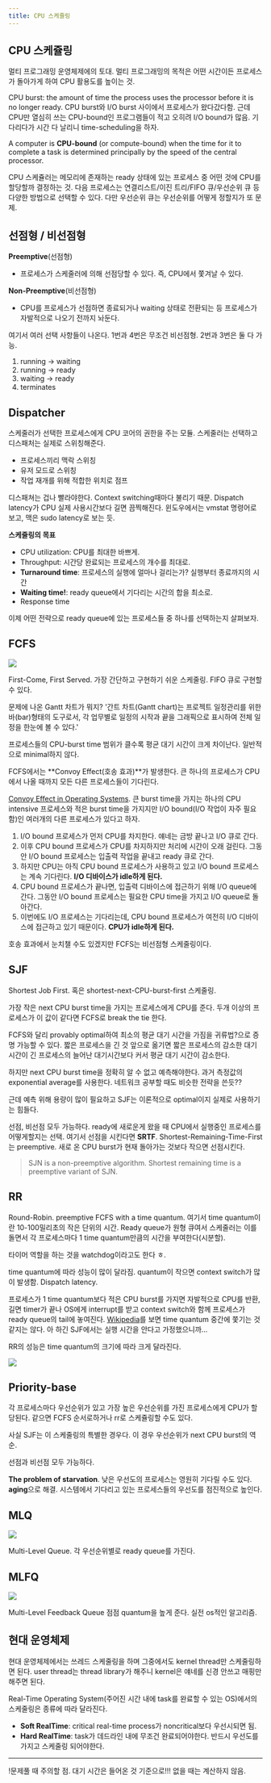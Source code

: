 ```yaml
---
title: CPU 스케쥴링
---
```


## CPU 스케쥴링

멀티 프로그래밍 운영체제에의 토대. 멀티 프로그래밍의 목적은 어떤 시간이든 프로세스가 돌아가게 하여 CPU 활용도를 높이는 것. 

CPU burst: the amount of time the process uses the processor before it is no longer ready. CPU burst와 I/O burst 사이에서 프로세스가 왔다갔다함. 근데 CPU만 열심히 쓰는 CPU-bound인 프로그램들이 적고 오히려 I/O bound가 많음. 기다리다가 시간 다 날리니 time-scheduling을 하자. 

A computer is **CPU-bound** (or compute-bound) when the time for it to complete a task is determined principally by the speed of the central processor.

CPU 스케쥴러는 메모리에 존재하는 ready 상태에 있는 프로세스 중 어떤 것에 CPU를 할당할까 결정하는 것. 다음 프로세스는 연결리스트/이진 트리/FIFO 큐/우선순위 큐 등 다양한 방법으로 선택할 수 있다. 다만 우선순위 큐는 우선순위를 어떻게 정할지가 또 문제. 

## 선점형 / 비선점형

**Preemptive**(선점형)

- 프로세스가 스케줄러에 의해 선점당할 수 있다. 즉, CPU에서 쫓겨날 수 있다. 

**Non-Preemptive**(비선점형)

- CPU를 프로세스가 선점하면 종료되거나 waiting 상태로 전환되는 등 프로세스가 자발적으로 나오기 전까지 놔둔다. 

여기서 여러 선택 사항들이 나온다. 1번과 4번은 무조건 비선점형. 2번과 3번은 둘 다 가능. 

1. running -> waiting
2. running -> ready
3. waiting -> ready
4. terminates

## Dispatcher

스케줄러가 선택한 프로세스에게 CPU 코어의 권한을 주는 모듈. 스케줄러는 선택하고 디스패처는 실제로 스위칭해준다.  

- 프로세스끼리 맥락 스위칭
- 유저 모드로 스위칭
- 작업 재개를 위해 적합한 위치로 점프

디스패쳐는 겁나 빨라야한다. Context switching때마다 불리기 때문. Dispatch latency가 CPU 실제 사용시간보다 길면 끔찍해진다. 윈도우에서는 vmstat 명령어로 보고, 맥은 sudo latency로 보는 듯.

**스케줄링의 목표**

- CPU utilization: CPU를 최대한 바쁘게.
- Throughput: 시간당 완료되는 프로세스의 개수를 최대로.
- **Turnaround time**: 프로세스의 실행에 얼마나 걸리는가? 실행부터 종료까지의 시간
- **Waiting time!**: ready queue에서 기다리는 시간의 합을 최소로.
- Response time

이제 어떤 전략으로 ready queue에 있는 프로세스들 중 하나를 선택하는지 살펴보자. 

## FCFS

![](FCFS.png)

First-Come, First Served. 가장 간단하고 구현하기 쉬운 스케줄링. FIFO 큐로 구현할 수 있다. 

문제에 나온 Gantt 차트가 뭐지? '간트 차트(Gantt chart)는 프로젝트 일정관리를 위한 바(bar)형태의 도구로서, 각 업무별로 일정의 시작과 끝을 그래픽으로 표시하여 전체 일정을 한눈에 볼 수 있다.'

프로세스들의 CPU-burst time 범위가 클수록 평균 대기 시간이 크게 차이난다. 일반적으로 minimal하지 않다. 

FCFS에서는 **Convoy Effect(호송 효과)**가 발생한다. 큰 하나의 프로세스가 CPU에서 나올 때까지 모든 다른 프로세스들이 기다린다. 

[Convoy Effect in Operating Systems](https://www.geeksforgeeks.org/convoy-effect-operating-systems/). 큰 burst time을 가지는 하나의 CPU intensive 프로세스와 적은 burst time을 가지지만 I/O bound(I/O 작업이 자주 필요함)인 여러개의 다른 프로세스가 있다고 하자. 

1. I/O bound 프로세스가 먼저 CPU를 차지한다. 얘네는 금방 끝나고 I/O 큐로 간다. 
1. 이후 CPU bound 프로세스가 CPU를 차지하지만 처리에 시간이 오래 걸린다. 그동안 I/O bound 프로세스는 입출력 작업을 끝내고 ready 큐로 간다. 
1. 하지만 CPU는 아직 CPU bound 프로세스가 사용하고 있고 I/O bound 프로세스는 계속 기다린다. **I/O 디바이스가 idle하게 된다.**
1. CPU bound 프로세스가 끝나면, 입출력 디바이스에 접근하기 위해 I/O queue에 간다. 그동안 I/O bound 프로세스는 필요한 CPU time을 가지고 I/O queue로 돌아간다. 
1. 이번에도 I/O 프로세스는 기다리는데, CPU bound 프로세스가 여전히 I/O 디바이스에 접근하고 있기 때문이다. **CPU가 idle하게 된다.**

호송 효과에서 눈치챌 수도 있겠지만 FCFS는 비선점형 스케줄링이다. 

## SJF

Shortest Job First. 혹은 shortest-next-CPU-burst-first 스케줄링. 

가장 작은 next CPU burst time을 가지는 프로세스에게 CPU를 준다. 두개 이상의 프로세스가 이 값이 같다면 FCFS로 break the tie 한다. 

FCFS와 달리 provably optimal하여 최소의 평균 대기 시간을 가짐을 귀류법?으로 증명 가능할 수 있다. 짧은 프로세스을 긴 것 앞으로 옮기면 짧은 프로세스의 감소한 대기 시간이 긴 프로세스의 늘어난 대기시간보다 커서 평균 대기 시간이 감소한다. 

하지만 next CPU burst time을 정확히 알 수 없고 예측해야한다. 과거 측정값의 exponential average를 사용한다. 네트워크 공부할 때도 비슷한 전략을 쓴듯?? 

근데 예측 위해 용량이 많이 필요하고 SJF는 이론적으로 optimal이지 실제로 사용하기는 힘들다.

선점, 비선점 모두 가능하다. ready에 새로운게 왔을 때 CPU에서 실행중인 프로세스를 어떻게할지는 선택. 여기서 선점을 시킨다면 **SRTF**. Shortest-Remaining-Time-First는 preemptive. 새로 온 CPU burst가 현재 돌아가는 것보다 작으면 선점시킨다.

> SJN is a non-preemptive algorithm. Shortest remaining time is a preemptive variant of SJN.

## RR

Round-Robin. preemptive FCFS with a time quantum. 여기서 time quantum이란 10-100밀리초의 작은 단위의 시간. Ready queue가 원형 큐여서 스케줄러는 이를 돌면서 각 프로세스마다 1 time quantum만큼의 시간을 부여한다(시분할). 

타이머 역할을 하는 것을 watchdog이라고도 한다 ㅎ. 

time quantum에 따라 성능이 많이 달라짐. quantum이 작으면 context switch가 많이 발생함. Dispatch latency. 

프로세스가 1 time quantum보다 적은 CPU burst를 가지면 자발적으로 CPU를 반환, 길면 timer가 끝나 OS에게 interrupt를 받고 context switch와 함께 프로세스가 ready queue의 tail에 놓여진다. [Wikipedia](https://en.wikipedia.org/wiki/Round-robin_scheduling)를 보면 time quantum 중간에 쫓기는 것 같지는 않다. 아 하긴 SJF에서는 실행 시간을 안다고 가정했으니까...

RR의 성능은 time quantum의 크기에 따라 크게 달라진다. 

![](rr.png)

## Priority-base

각 프로세스마다 우선순위가 있고 가장 높은 우선순위를 가진 프로세스에게 CPU가 할당된다. 같으면 FCFS 순서로하거나 rr로 스케쥴링할 수도 있다.  

사실 SJF는 이 스케줄링의 특별한 경우다. 이 경우 우선순위가 next CPU burst의 역순. 

선점과 비선점 모두 가능하다.

**The problem of starvation**. 낮은 우선도의 프로세스는 영원히 기다릴 수도 있다. **aging**으로 해결. 시스템에서 기다리고 있는 프로세스들의 우선도를 점진적으로 높인다. 

## MLQ

![](MLQ.png)

Multi-Level Queue. 각 우선순위별로 ready queue를 가진다. 

## MLFQ

![](MLFQ.png)

Multi-Level Feedback Queue 점점 quantum을 높게 준다. 실전 os적인 알고리즘. 

## 현대 운영체제

현대 운영체제에서는 쓰레드 스케줄링을 하며 그중에서도 kernel thread만 스케줄링하면 된다. user thread는 thread library가 해주니 kernel은 얘네를 신경 안쓰고 매핑만 해주면 된다. 

Real-Time Operating System(주어진 시간 내에 task를 완료할 수 있는 OS)에서의 스케줄링은 종류에 따라 달라진다.

- **Soft RealTime**: critical real-time process가 noncritical보다 우선시되면 됨. 
- **Hard RealTime**: task가 데드라인 내에 무조건 완료되어야한다. 반드시 우선도를 가지고 스케줄링 되어야한다. 

---

!문제풀 때 주의할 점. 대기 시간은 들어온 것 기준으로!!! 없을 때는 계산하지 않음.